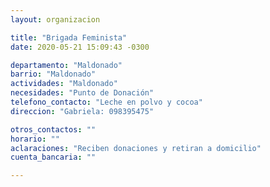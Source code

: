 ```yaml
---
layout: organizacion

title: "Brigada Feminista"
date: 2020-05-21 15:09:43 -0300

departamento: "Maldonado"
barrio: "Maldonado"
actividades: "Maldonado"
necesidades: "Punto de Donación"
telefono_contacto: "Leche en polvo y cocoa"
direccion: "Gabriela: 098395475"

otros_contactos: ""
horario: ""
aclaraciones: "Reciben donaciones y retiran a domicilio"
cuenta_bancaria: ""

---
```


